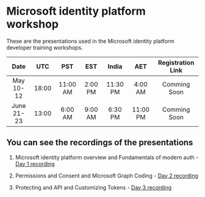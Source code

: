 # Microsoft identity platform workshop

These are the presentations used in the Microsoft identity platform developer training workshops.   

**Date**|**UTC**|**PST**|**EST**|**India**|**AET**|**Registration Link**
:-----:|:-----:|:-----:|:-----:|:-----:|:-----:|:-----:
May 10-12|18:00|11:00 AM|2:00 PM|11:30 PM|4:00 AM|Comming Soon
June 21-23|13:00|6:00 AM|9:00 AM|6:30 PM|11:00 PM|Comming Soon

## You can see the recordings of the presentations

1. Microsoft identity platform overview and Fundamentals of modern auth - [Day 1 recording](https://www.youtube.com/watch?v=q4st6D9jKJ0)

2. Permissions and Consent and Microsoft Graph Coding  - [Day 2 recording](https://www.youtube.com/watch?v=6qG8mDZ__P4) 

3. Protecting and API and Customizing Tokens - [Day 3 recording](https://www.youtube.com/watch?v=QdqNJ0LYDfs)

